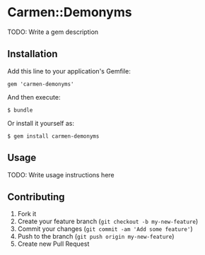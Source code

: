 # Carmen::Demonyms

TODO: Write a gem description

## Installation

Add this line to your application's Gemfile:

    gem 'carmen-demonyms'

And then execute:

    $ bundle

Or install it yourself as:

    $ gem install carmen-demonyms

## Usage

TODO: Write usage instructions here

## Contributing

1. Fork it
2. Create your feature branch (`git checkout -b my-new-feature`)
3. Commit your changes (`git commit -am 'Add some feature'`)
4. Push to the branch (`git push origin my-new-feature`)
5. Create new Pull Request
